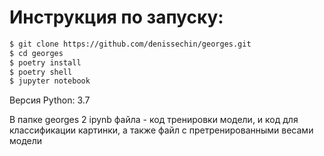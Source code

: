 # Инструкция по запуску:

```bash
$ git clone https://github.com/denissechin/georges.git
$ cd georges
$ poetry install
$ poetry shell
$ jupyter notebook
```

Версия Python: 3.7

В папке georges 2 ipynb файла - код тренировки модели, и код для классификации картинки, а также файл с претренированными весами модели
